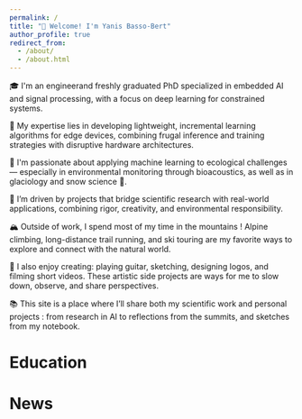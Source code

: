 ```yaml
---
permalink: /
title: "👋 Welcome! I'm Yanis Basso-Bert"
author_profile: true
redirect_from: 
  - /about/
  - /about.html
---
```


🎓 I'm an  engineerand freshly graduated PhD specialized in embedded AI and signal processing, with a focus on deep learning for constrained systems.

🧠 My expertise lies in developing lightweight, incremental learning algorithms for edge devices, combining frugal inference and training strategies with disruptive hardware architectures.

🌿 I'm passionate about applying machine learning to ecological challenges — especially in environmental monitoring through bioacoustics, as well as in glaciology and snow science 🧊.

🔬 I’m driven by projects that bridge scientific research with real-world applications, combining rigor, creativity, and environmental responsibility.

 🏔️ Outside of work, I spend most of my time in the mountains ! Alpine climbing, long-distance trail running, and ski touring are my favorite ways to explore and connect with the natural world.

 🎨 I also enjoy creating: playing guitar, sketching, designing logos, and filming short videos. These artistic side projects are ways for me to slow down, observe, and share perspectives.

 📚 This site is a place where I’ll share both my scientific work and personal projects : from research in AI to reflections from the summits, and sketches from my notebook.


Education 
======

News
======

